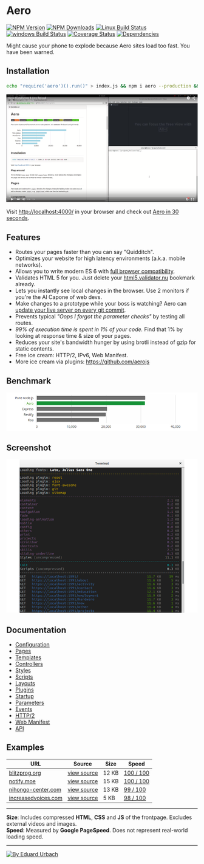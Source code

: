 # Aero

[![NPM Version][npm-image]][npm-url]
[![NPM Downloads][downloads-image]][downloads-url]
[![Linux Build Status][travis-image]][travis-url]
[![windows Build Status][appveyor-image]][appveyor-url]
[![Coverage Status][coveralls-image]][coveralls-url]
[![Dependencies][dependencies-image]][dependencies-url]

Might cause your phone to explode because Aero sites load too fast. You have been warned.

## Installation

```bash
echo "require('aero')().run()" > index.js && npm i aero --production && node .
```

[![Aero Installation & Live Reload](docs/images/aero-installation.png)](https://youtu.be/rcyO3C_cRB4)

Visit [http://localhost:4000/](http://localhost:4000/) in your browser and check out [Aero in 30 seconds](docs/QuickGuide.md).

## Features

* Routes your pages faster than you can say "Quidditch".
* Optimizes your website for high latency environments (a.k.a. mobile networks).
* Allows you to write modern ES 6 with [full browser compatibility](https://github.com/aerojs/aero-transpile-scripts).
* Validates HTML 5 for you. Just delete your [html5.validator.nu](https://html5.validator.nu) bookmark already.
* Lets you instantly see local changes in the browser. Use 2 monitors if you're the Al Capone of web devs.
* Make changes to a prototype while your boss is watching? Aero can [update your live server on every git commit](https://github.com/aerojs/aero-git).
* Prevents typical *"Oops I forgot the parameter checks"* by testing all routes.
* *99% of execution time is spent in 1% of your code.* Find that 1% by looking at response time & size of your pages.
* Reduces your site's bandwidth hunger by using brotli instead of gzip for static contents.
* Free ice cream: HTTP/2, IPv6, Web Manifest.
* More ice cream via plugins: https://github.com/aerojs

## Benchmark

[![Aero Router Performance](docs/images/benchmark.png "Shows requests per second. More is better. Tested with node 6.5.0 on ApacheBench.")](https://github.com/blitzprog/webserver-benchmarks)

## Screenshot

![Terminal output](docs/images/terminal.png)

## Documentation

* [Configuration](docs/Configuration.md)
* [Pages](docs/Pages.md)
* [Templates](docs/Templates.md)
* [Controllers](docs/Controllers.md)
* [Styles](docs/Styles.md)
* [Scripts](docs/Scripts.md)
* [Layouts](docs/Layouts.md)
* [Plugins](docs/Plugins.md)
* [Startup](docs/Startup.md)
* [Parameters](docs/Parameters.md)
* [Events](docs/Events.md)
* [HTTP/2](docs/HTTP2.md)
* [Web Manifest](docs/Manifest.md)
* [API](docs/API.md)

## Examples

URL                                                                | Source | Size | Speed
------------------------------------------------------------------ | ------ | ---- | ---------
[blitzprog.org](https://blitzprog.org)                             | [view source](https://github.com/blitzprog/blitzprog.org)                 | 12 KB | [100 / 100](https://developers.google.com/speed/pagespeed/insights/?url=https://blitzprog.org&tab=desktop)
[notify.moe](https://notify.moe)                                   | [view source](https://github.com/animenotifier/notify.moe)                | 15 KB | [100 / 100](https://developers.google.com/speed/pagespeed/insights/?url=https://notify.moe&tab=desktop)
[nihongo-center.com](https://nihongo-center.com)                   | [view source](https://github.com/nihongocenter/nihongo-center.com)        | 13 KB | [99 / 100](https://developers.google.com/speed/pagespeed/insights/?url=https://nihongo-center.com&tab=desktop)
[increasedvoices.com](http://increasedvoices.com)                  | [view source](https://github.com/mysticalnight/increasedvoices.com)       |  5 KB | [98 / 100](https://developers.google.com/speed/pagespeed/insights/?url=http://increasedvoices.com&tab=desktop)

---

**Size**: Includes compressed **HTML**, **CSS** and **JS** of the frontpage. Excludes external videos and images.  
**Speed**: Measured by **Google PageSpeed**. Does not represent real-world loading speed.

---

[![By Eduard Urbach](http://forthebadge.com/images/badges/built-with-love.svg)](https://github.com/blitzprog)

[npm-image]: https://img.shields.io/npm/v/aero.svg
[npm-url]: https://npmjs.org/package/aero
[travis-image]: https://img.shields.io/travis/aerojs/aero/master.svg?label=linux
[travis-url]: https://travis-ci.org/aerojs/aero
[appveyor-image]: https://img.shields.io/appveyor/ci/blitzprog/aero.svg?label=windows
[appveyor-url]: https://ci.appveyor.com/project/blitzprog/aero
[coveralls-image]: https://img.shields.io/coveralls/aerojs/aero/master.svg
[coveralls-url]: https://coveralls.io/r/aerojs/aero?branch=master
[downloads-image]: https://img.shields.io/npm/dm/aero.svg
[downloads-url]: https://npmjs.org/package/aero
[dependencies-image]: https://david-dm.org/aerojs/aero.svg
[dependencies-url]: https://david-dm.org/aerojs/aero
